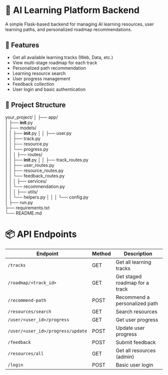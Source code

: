# 🧠 AI Learning Platform Backend

A simple Flask-based backend for managing AI learning resources, user learning paths, and personalized roadmap recommendations.

## 🚀 Features

- Get all available learning tracks (Web, Data, etc.)
- View multi-stage roadmap for each track
- Personalized path recommendation
- Learning resource search
- User progress management
- Feedback collection
- User login and basic authentication

## 📁 Project Structure

your_project/
│
├── app/                        
│   ├── __init__.py             
│   ├── models/                 
│   │   ├── __init__.py
│   │   ├── user.py            
│   │   ├── track.py            
│   │   ├── resource.py         
│   │   └── progress.py         
│   │
│   ├── routes/                 
│   │   ├── __init__.py
│   │   ├── track_routes.py     
│   │   ├── user_routes.py      
│   │   ├── resource_routes.py  
│   │   └── feedback_routes.py  
│   │
│   ├── services/              
│   │   └── recommendation.py   
│   │
│   ├── utils/                  
│   │   └── helpers.py
│   │
│   └── config.py               
│
├── run.py                     
├── requirements.txt            
└── README.md

# 📦 API Endpoints

| Endpoint                     | Method | Description                  |
|------------------------------|--------|------------------------------|
| `/tracks`                    | GET    | Get all learning tracks      |
| `/roadmap/<track_id>`        | GET    | Get staged roadmap for a track |
| `/recommend-path`            | POST   | Recommend a personalized path |
| `/resources/search`          | GET    | Search resources             |
| `/user/<user_id>/progress`   | GET    | Get user progress            |
| `/user/<user_id>/progress/update` | POST | Update user progress       |
| `/feedback`                  | POST   | Submit feedback             |
| `/resources/all`             | GET    | Get all resources (admin)   |
| `/login`                    | POST   | Basic user login             |
